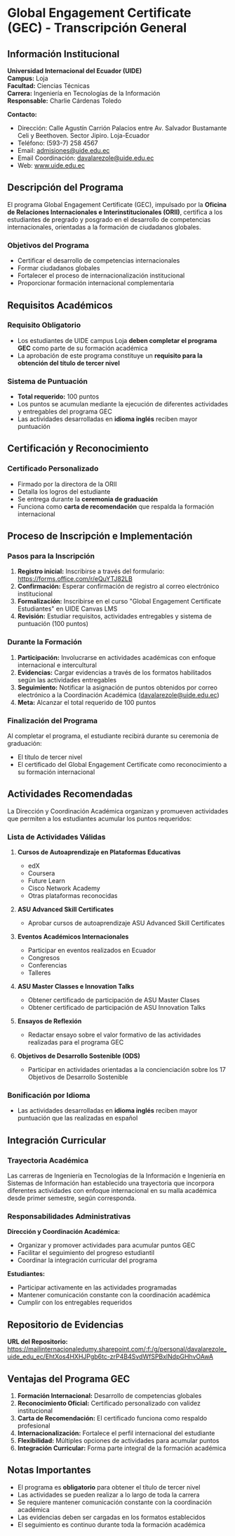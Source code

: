 # Global Engagement Certificate (GEC) - Transcripción General

## Información Institucional

**Universidad Internacional del Ecuador (UIDE)**  
**Campus:** Loja  
**Facultad:** Ciencias Técnicas  
**Carrera:** Ingeniería en Tecnologías de la Información  
**Responsable:** Charlie Cárdenas Toledo  

**Contacto:**
- Dirección: Calle Agustín Carrión Palacios entre Av. Salvador Bustamante Celi y Beethoven. Sector Jipiro. Loja-Ecuador
- Teléfono: (593-7) 258 4567
- Email: admisiones@uide.edu.ec
- Email Coordinación: davalarezole@uide.edu.ec
- Web: www.uide.edu.ec

## Descripción del Programa

El programa Global Engagement Certificate (GEC), impulsado por la **Oficina de Relaciones Internacionales e Interinstitucionales (ORII)**, certifica a los estudiantes de pregrado y posgrado en el desarrollo de competencias internacionales, orientadas a la formación de ciudadanos globales.

### Objetivos del Programa

- Certificar el desarrollo de competencias internacionales
- Formar ciudadanos globales
- Fortalecer el proceso de internacionalización institucional
- Proporcionar formación internacional complementaria

## Requisitos Académicos

### Requisito Obligatorio
- Los estudiantes de UIDE campus Loja **deben completar el programa GEC** como parte de su formación académica
- La aprobación de este programa constituye un **requisito para la obtención del título de tercer nivel**

### Sistema de Puntuación
- **Total requerido:** 100 puntos
- Los puntos se acumulan mediante la ejecución de diferentes actividades y entregables del programa GEC
- Las actividades desarrolladas en **idioma inglés** reciben mayor puntuación

## Certificación y Reconocimiento

### Certificado Personalizado
- Firmado por la directora de la ORII
- Detalla los logros del estudiante
- Se entrega durante la **ceremonia de graduación**
- Funciona como **carta de recomendación** que respalda la formación internacional

## Proceso de Inscripción e Implementación

### Pasos para la Inscripción

1. **Registro inicial:** Inscribirse a través del formulario: https://forms.office.com/r/eQuYTJ82LB
2. **Confirmación:** Esperar confirmación de registro al correo electrónico institucional
3. **Formalización:** Inscribirse en el curso "Global Engagement Certificate Estudiantes" en UIDE Canvas LMS
4. **Revisión:** Estudiar requisitos, actividades entregables y sistema de puntuación (100 puntos)

### Durante la Formación

1. **Participación:** Involucrarse en actividades académicas con enfoque internacional e intercultural
2. **Evidencias:** Cargar evidencias a través de los formatos habilitados según las actividades entregables
3. **Seguimiento:** Notificar la asignación de puntos obtenidos por correo electrónico a la Coordinación Académica (davalarezole@uide.edu.ec)
4. **Meta:** Alcanzar el total requerido de 100 puntos

### Finalización del Programa

Al completar el programa, el estudiante recibirá durante su ceremonia de graduación:
- El título de tercer nivel
- El certificado del Global Engagement Certificate como reconocimiento a su formación internacional

## Actividades Recomendadas

La Dirección y Coordinación Académica organizan y promueven actividades que permiten a los estudiantes acumular los puntos requeridos:

### Lista de Actividades Válidas

1. **Cursos de Autoaprendizaje en Plataformas Educativas**
   - edX
   - Coursera
   - Future Learn
   - Cisco Network Academy
   - Otras plataformas reconocidas

2. **ASU Advanced Skill Certificates**
   - Aprobar cursos de autoaprendizaje ASU Advanced Skill Certificates

3. **Eventos Académicos Internacionales**
   - Participar en eventos realizados en Ecuador
   - Congresos
   - Conferencias
   - Talleres

4. **ASU Master Classes e Innovation Talks**
   - Obtener certificado de participación de ASU Master Clases
   - Obtener certificado de participación de ASU Innovation Talks

5. **Ensayos de Reflexión**
   - Redactar ensayo sobre el valor formativo de las actividades realizadas para el programa GEC

6. **Objetivos de Desarrollo Sostenible (ODS)**
   - Participar en actividades orientadas a la concienciación sobre los 17 Objetivos de Desarrollo Sostenible

### Bonificación por Idioma

- Las actividades desarrolladas en **idioma inglés** reciben mayor puntuación que las realizadas en español

## Integración Curricular

### Trayectoria Académica

Las carreras de Ingeniería en Tecnologías de la Información e Ingeniería en Sistemas de Información han establecido una trayectoria que incorpora diferentes actividades con enfoque internacional en su malla académica desde primer semestre, según corresponda.

### Responsabilidades Administrativas

**Dirección y Coordinación Académica:**
- Organizar y promover actividades para acumular puntos GEC
- Facilitar el seguimiento del progreso estudiantil
- Coordinar la integración curricular del programa

**Estudiantes:**
- Participar activamente en las actividades programadas
- Mantener comunicación constante con la coordinación académica
- Cumplir con los entregables requeridos

## Repositorio de Evidencias

**URL del Repositorio:**
https://mailinternacionaledumy.sharepoint.com/:f:/g/personal/davalarezole_uide_edu_ec/EhtXos4HXHJPgb6tc-zrP4B4SvdWfSPBxlNdpGHhvOAwA

## Ventajas del Programa GEC

1. **Formación Internacional:** Desarrollo de competencias globales
2. **Reconocimiento Oficial:** Certificado personalizado con validez institucional
3. **Carta de Recomendación:** El certificado funciona como respaldo profesional
4. **Internacionalización:** Fortalece el perfil internacional del estudiante
5. **Flexibilidad:** Múltiples opciones de actividades para acumular puntos
6. **Integración Curricular:** Forma parte integral de la formación académica

## Notas Importantes

- El programa es **obligatorio** para obtener el título de tercer nivel
- Las actividades se pueden realizar a lo largo de toda la carrera
- Se requiere mantener comunicación constante con la coordinación académica
- Las evidencias deben ser cargadas en los formatos establecidos
- El seguimiento es continuo durante toda la formación académica